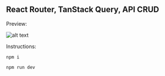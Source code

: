 ## React Router, TanStack Query, API CRUD

Preview:

![alt text](https://kastad.nu/gitHubRepoImages/md15.png)

Instructions:

```
npm i
```

```
npm run dev
```
